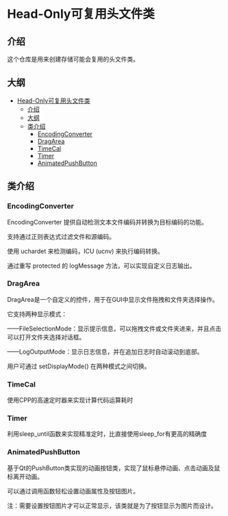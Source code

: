 # Head-Only可复用头文件类

## 介绍

这个仓库是用来创建存储可能会复用的头文件类。

## 大纲

- [Head-Only可复用头文件类](#head-only可复用头文件类)
  - [介绍](#介绍)
  - [大纲](#大纲)
  - [类介绍](#类介绍)
    - [EncodingConverter](#encodingconverter)
    - [DragArea](#dragarea)
    - [TimeCal](#timecal)
    - [Timer](#timer)
    - [AnimatedPushButton](AnimatedPushButton)



## 类介绍

### EncodingConverter

 EncodingConverter 提供自动检测文本文件编码并转换为目标编码的功能。

 支持通过正则表达式过滤文件和源编码。

使用 uchardet 来检测编码，ICU (ucnv) 来执行编码转换。

通过重写 protected 的 logMessage 方法，可以实现自定义日志输出。

### DragArea

DragArea是一个自定义的控件，用于在GUI中显示文件拖拽和文件夹选择操作。

它支持两种显示模式：

——FileSelectionMode：显示提示信息，可以拖拽文件或文件夹进来，并且点击可以打开文件夹选择对话框。

——LogOutputMode：显示日志信息，并在追加日志时自动滚动到底部。

用户可通过 setDisplayMode() 在两种模式之间切换。

### TimeCal
使用CPP的高速定时器来实现计算代码运算耗时

### Timer
利用sleep_until函数来实现精准定时，比直接使用sleep_for有更高的精确度

### AnimatedPushButton

基于Qt的PushButton类实现的动画按钮类，实现了鼠标悬停动画、点击动画及鼠标离开动画。

可以通过调用函数轻松设置动画属性及按钮图片。

注：需要设置按钮图片才可以正常显示，该类就是为了按钮显示为图片而设计。